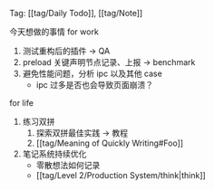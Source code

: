Tag: [[tag/Daily Todo]], [[tag/Note]]

今天想做的事情
for work
1. 测试重构后的插件 -> QA
2. preload 关键声明节点记录、上报 -> benchmark
3. 避免性能问题，分析 ipc 以及其他 case
	- ipc 过多是否也会导致页面崩溃？

for life
1. 练习双拼
	1. 探索双拼最佳实践 -> 教程
	2. [[tag/Meaning of Quickly Writing#Foo]]
2. 笔记系统持续优化
	- 零散想法如何记录
	- [[tag/Level 2/Production System/think|think]]
